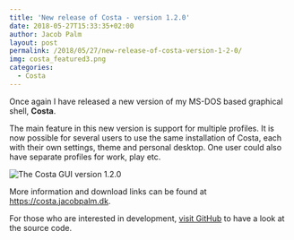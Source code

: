 ```yaml
---
title: 'New release of Costa - version 1.2.0'
date: 2018-05-27T15:33:35+02:00
author: Jacob Palm
layout: post
permalink: /2018/05/27/new-release-of-costa-version-1-2-0/
img: costa_featured3.png
categories:
  - Costa
---
```

Once again I have released a new version of my MS-DOS based graphical shell, **Costa**.

The main feature in this new version is support for multiple profiles. It is now possible for several users to use the same installation of Costa, each with their own settings, theme and personal desktop. One user could also have separate profiles for work, play etc.

![The Costa GUI version 1.2.0]({{site.url}}/assets/img/120.png)

More information and download links can be found at <https://costa.jacobpalm.dk>.

For those who are interested in development, [visit GitHub](https://github.com/jacobpalm/costa) to have a look at the source code.